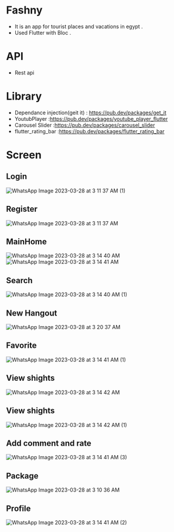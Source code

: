 # Fashny

- It is an app for tourist places and vacations in egypt .
- Used Flutter with Bloc .
# API
- Rest api
# Library
- Dependance injection(geit it) : https://pub.dev/packages/get_it
- YoutubPlayer :https://pub.dev/packages/youtube_player_flutter
- Carousel Slider :https://pub.dev/packages/carousel_slider
- flutter_rating_bar :https://pub.dev/packages/flutter_rating_bar


# Screen
## Login


![WhatsApp Image 2023-03-28 at 3 11 37 AM (1)](https://user-images.githubusercontent.com/103155342/228101158-4764bb91-5901-4fcd-a753-fc3195ce7d47.jpeg)

## Register


![WhatsApp Image 2023-03-28 at 3 11 37 AM](https://user-images.githubusercontent.com/103155342/228101262-b2879355-67bb-4349-acbe-212972b01cee.jpeg)

## MainHome


![WhatsApp Image 2023-03-28 at 3 14 40 AM](https://user-images.githubusercontent.com/103155342/228101433-4629fedc-8c87-4095-b289-c4d866ac7bde.jpeg)
![WhatsApp Image 2023-03-28 at 3 14 41 AM](https://user-images.githubusercontent.com/103155342/228101563-89eff942-9728-440a-b83c-968f6549647b.jpeg)

## Search


![WhatsApp Image 2023-03-28 at 3 14 40 AM (1)](https://user-images.githubusercontent.com/103155342/228101890-88bdeece-a6f6-4b81-94fd-4c4a633f73ac.jpeg)

## New Hangout

![WhatsApp Image 2023-03-28 at 3 20 37 AM](https://user-images.githubusercontent.com/103155342/228102083-1d25071b-7cd5-4711-b60b-b087ab050db0.jpeg)

## Favorite

![WhatsApp Image 2023-03-28 at 3 14 41 AM (1)](https://user-images.githubusercontent.com/103155342/228102229-e8286d71-5924-4e57-9ff6-fc8903561ff1.jpeg)

## View shights

![WhatsApp Image 2023-03-28 at 3 14 42 AM](https://user-images.githubusercontent.com/103155342/228102395-c4d246fd-2033-4689-9572-087d239a6254.jpeg)

## View shights

![WhatsApp Image 2023-03-28 at 3 14 42 AM (1)](https://user-images.githubusercontent.com/103155342/228236843-3eee8bed-556f-42c5-b36f-8d16238710a5.jpeg)

## Add comment and rate

![WhatsApp Image 2023-03-28 at 3 14 41 AM (3)](https://user-images.githubusercontent.com/103155342/228237319-782e588b-e4bb-4c53-99ce-61f698954cbb.jpeg)


## Package

![WhatsApp Image 2023-03-28 at 3 10 36 AM](https://user-images.githubusercontent.com/103155342/228102638-94c62fcb-212b-4c0a-a497-01c5739cd393.jpeg)

## Profile

![WhatsApp Image 2023-03-28 at 3 14 41 AM (2)](https://user-images.githubusercontent.com/103155342/228102751-4fcc7fdb-6d61-47b0-9df5-4de75fdff454.jpeg)

